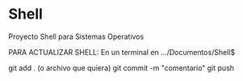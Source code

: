 # Shell
Proyecto Shell para Sistemas Operativos

PARA ACTUALIZAR SHELL:
En un terminal en .../Documentos/Shell$ 

git add . (o archivo que quiera)
git commit -m "comentario"
git push
